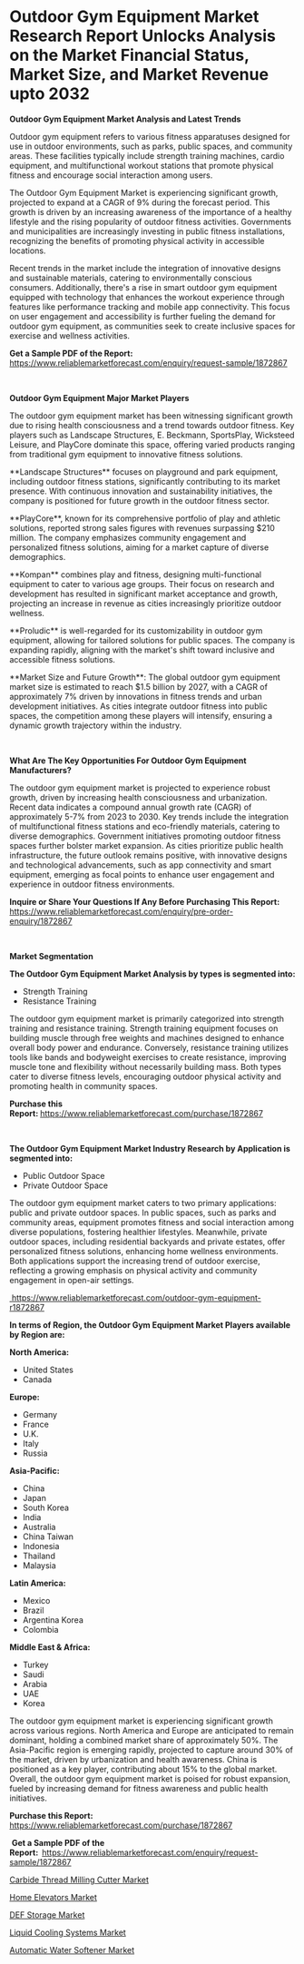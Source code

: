 <p><h1>Outdoor Gym Equipment Market Research Report Unlocks Analysis on the Market Financial Status, Market Size, and Market Revenue upto 2032</h1></p><p><strong>Outdoor Gym Equipment Market Analysis and Latest Trends</strong></p>
<p><p>Outdoor gym equipment refers to various fitness apparatuses designed for use in outdoor environments, such as parks, public spaces, and community areas. These facilities typically include strength training machines, cardio equipment, and multifunctional workout stations that promote physical fitness and encourage social interaction among users.</p><p>The Outdoor Gym Equipment Market is experiencing significant growth, projected to expand at a CAGR of 9% during the forecast period. This growth is driven by an increasing awareness of the importance of a healthy lifestyle and the rising popularity of outdoor fitness activities. Governments and municipalities are increasingly investing in public fitness installations, recognizing the benefits of promoting physical activity in accessible locations.</p><p>Recent trends in the market include the integration of innovative designs and sustainable materials, catering to environmentally conscious consumers. Additionally, there's a rise in smart outdoor gym equipment equipped with technology that enhances the workout experience through features like performance tracking and mobile app connectivity. This focus on user engagement and accessibility is further fueling the demand for outdoor gym equipment, as communities seek to create inclusive spaces for exercise and wellness activities.</p></p>
<p><strong>Get a Sample PDF of the Report:&nbsp;</strong> <a href="https://www.reliablemarketforecast.com/enquiry/request-sample/1872867?utm_campaign=1110&utm_medium=2&utm_source=Github&utm_content=ia&utm_term=08042025&utm_id=outdoor-gym-equipment">https://www.reliablemarketforecast.com/enquiry/request-sample/1872867</a></p>
<p>&nbsp;</p>
<p><strong>Outdoor Gym Equipment Major Market Players</strong></p>
<p><p>The outdoor gym equipment market has been witnessing significant growth due to rising health consciousness and a trend towards outdoor fitness. Key players such as Landscape Structures, E. Beckmann, SportsPlay, Wicksteed Leisure, and PlayCore dominate this space, offering varied products ranging from traditional gym equipment to innovative fitness solutions.</p><p>**Landscape Structures** focuses on playground and park equipment, including outdoor fitness stations, significantly contributing to its market presence. With continuous innovation and sustainability initiatives, the company is positioned for future growth in the outdoor fitness sector.</p><p>**PlayCore**, known for its comprehensive portfolio of play and athletic solutions, reported strong sales figures with revenues surpassing $210 million. The company emphasizes community engagement and personalized fitness solutions, aiming for a market capture of diverse demographics.</p><p>**Kompan** combines play and fitness, designing multi-functional equipment to cater to various age groups. Their focus on research and development has resulted in significant market acceptance and growth, projecting an increase in revenue as cities increasingly prioritize outdoor wellness.</p><p>**Proludic** is well-regarded for its customizability in outdoor gym equipment, allowing for tailored solutions for public spaces. The company is expanding rapidly, aligning with the market's shift toward inclusive and accessible fitness solutions. </p><p>**Market Size and Future Growth**: The global outdoor gym equipment market size is estimated to reach $1.5 billion by 2027, with a CAGR of approximately 7% driven by innovations in fitness trends and urban development initiatives. As cities integrate outdoor fitness into public spaces, the competition among these players will intensify, ensuring a dynamic growth trajectory within the industry.</p></p>
<p>&nbsp;</p>
<p><strong>What Are The Key Opportunities For Outdoor Gym Equipment Manufacturers?</strong></p>
<p><p>The outdoor gym equipment market is projected to experience robust growth, driven by increasing health consciousness and urbanization. Recent data indicates a compound annual growth rate (CAGR) of approximately 5-7% from 2023 to 2030. Key trends include the integration of multifunctional fitness stations and eco-friendly materials, catering to diverse demographics. Government initiatives promoting outdoor fitness spaces further bolster market expansion. As cities prioritize public health infrastructure, the future outlook remains positive, with innovative designs and technological advancements, such as app connectivity and smart equipment, emerging as focal points to enhance user engagement and experience in outdoor fitness environments.</p></p>
<p><strong>Inquire or Share Your Questions If Any Before Purchasing This Report:</strong> <a href="https://www.reliablemarketforecast.com/enquiry/pre-order-enquiry/1872867?utm_campaign=1110&utm_medium=2&utm_source=Github&utm_content=ia&utm_term=08042025&utm_id=outdoor-gym-equipment">https://www.reliablemarketforecast.com/enquiry/pre-order-enquiry/1872867</a></p>
<p>&nbsp;</p>
<p><strong>Market Segmentation</strong></p>
<p><strong>The Outdoor Gym Equipment Market Analysis by types is segmented into:</strong></p>
<p><ul><li>Strength Training</li><li>Resistance Training</li></ul></p>
<p><p>The outdoor gym equipment market is primarily categorized into strength training and resistance training. Strength training equipment focuses on building muscle through free weights and machines designed to enhance overall body power and endurance. Conversely, resistance training utilizes tools like bands and bodyweight exercises to create resistance, improving muscle tone and flexibility without necessarily building mass. Both types cater to diverse fitness levels, encouraging outdoor physical activity and promoting health in community spaces.</p></p>
<p><strong>Purchase this Report:&nbsp;</strong><a href="https://www.reliablemarketforecast.com/purchase/1872867?utm_campaign=1110&utm_medium=2&utm_source=Github&utm_content=ia&utm_term=08042025&utm_id=outdoor-gym-equipment">https://www.reliablemarketforecast.com/purchase/1872867</a></p>
<p>&nbsp;</p>
<p><strong>The Outdoor Gym Equipment Market Industry Research by Application is segmented into:</strong></p>
<p><ul><li>Public Outdoor Space</li><li>Private Outdoor Space</li></ul></p>
<p><p>The outdoor gym equipment market caters to two primary applications: public and private outdoor spaces. In public spaces, such as parks and community areas, equipment promotes fitness and social interaction among diverse populations, fostering healthier lifestyles. Meanwhile, private outdoor spaces, including residential backyards and private estates, offer personalized fitness solutions, enhancing home wellness environments. Both applications support the increasing trend of outdoor exercise, reflecting a growing emphasis on physical activity and community engagement in open-air settings.</p></p>
<p><a href="https://www.reliablemarketforecast.com/outdoor-gym-equipment-r1872867?utm_campaign=1110&utm_medium=2&utm_source=Github&utm_content=ia&utm_term=08042025&utm_id=outdoor-gym-equipment">&nbsp;https://www.reliablemarketforecast.com/outdoor-gym-equipment-r1872867</a></p>
<p><strong>In terms of Region, the Outdoor Gym Equipment Market Players available by Region are:</strong></p>
<p>
    <p> <strong> North America: </strong>
        <ul>
            <li>United States</li>
            <li>Canada</li>
        </ul>
        </p> 
    <p> <strong> Europe: </strong>
        <ul>
            <li>Germany</li>
            <li>France</li>
            <li>U.K.</li>
            <li>Italy</li>
            <li>Russia</li>
        </ul>
        </p> 
    <p> <strong> Asia-Pacific: </strong>
        <ul>
            <li>China</li>
            <li>Japan</li>
            <li>South Korea</li>
            <li>India</li>
            <li>Australia</li>
            <li>China Taiwan</li>
            <li>Indonesia</li>
            <li>Thailand</li>
            <li>Malaysia</li>
        </ul>
        </p> 
    <p> <strong> Latin America: </strong>
        <ul>
            <li>Mexico</li>
            <li>Brazil</li>
            <li>Argentina Korea</li>
            <li>Colombia</li>
        </ul>
        </p> 
    <p> <strong> Middle East & Africa: </strong>
        <ul>
            <li>Turkey</li>
            <li>Saudi</li>
            <li>Arabia</li>
            <li>UAE</li>
            <li>Korea</li>
        </ul>
    </p>
    </p>
<p><p>The outdoor gym equipment market is experiencing significant growth across various regions. North America and Europe are anticipated to remain dominant, holding a combined market share of approximately 50%. The Asia-Pacific region is emerging rapidly, projected to capture around 30% of the market, driven by urbanization and health awareness. China is positioned as a key player, contributing about 15% to the global market. Overall, the outdoor gym equipment market is poised for robust expansion, fueled by increasing demand for fitness awareness and public health initiatives.</p></p>
<p><strong>Purchase this Report: </strong><a href="https://www.reliablemarketforecast.com/purchase/1872867?utm_campaign=1110&utm_medium=2&utm_source=Github&utm_content=ia&utm_term=08042025&utm_id=outdoor-gym-equipment">https://www.reliablemarketforecast.com/purchase/1872867</a></p>
<p>&nbsp;<strong>Get a Sample PDF of the Report:&nbsp;&nbsp;</strong><a href="https://www.reliablemarketforecast.com/enquiry/request-sample/1872867?utm_campaign=1110&utm_medium=2&utm_source=Github&utm_content=ia&utm_term=08042025&utm_id=outdoor-gym-equipment">https://www.reliablemarketforecast.com/enquiry/request-sample/1872867</a></p>
<p><strong></strong></p>
<p><p><a href="https://github.com/kelttnandan9/Market-Research-Report-List-1/blob/main/carbide-thread-milling-cutter-market.md?utm_campaign=1110&utm_medium=2&utm_source=Github&utm_content=ia&utm_term=08042025&utm_id=outdoor-gym-equipment">Carbide Thread Milling Cutter Market</a></p><p><a href="https://github.com/klinzenisaa/Market-Research-Report-List-1/blob/main/home-elevators-market.md?utm_campaign=1110&utm_medium=2&utm_source=Github&utm_content=ia&utm_term=08042025&utm_id=outdoor-gym-equipment">Home Elevators Market</a></p><p><a href="https://github.com/prumrupear/Market-Research-Report-List-1/blob/main/def-storage-market.md?utm_campaign=1110&utm_medium=2&utm_source=Github&utm_content=ia&utm_term=08042025&utm_id=outdoor-gym-equipment">DEF Storage Market</a></p><p><a href="https://github.com/goreabeeran/Market-Research-Report-List-1/blob/main/liquid-cooling-systems-market.md?utm_campaign=1110&utm_medium=2&utm_source=Github&utm_content=ia&utm_term=08042025&utm_id=outdoor-gym-equipment">Liquid Cooling Systems Market</a></p><p><a href="https://github.com/romeoacuffap/Market-Research-Report-List-1/blob/main/automatic-water-softener-market.md?utm_campaign=1110&utm_medium=2&utm_source=Github&utm_content=ia&utm_term=08042025&utm_id=outdoor-gym-equipment">Automatic Water Softener Market</a></p></p>